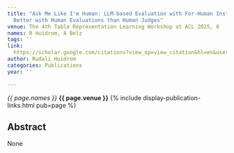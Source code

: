```yaml
---
title: "Ask Me Like I'm Human: LLM-based Evaluation with For-Human Instructions Correlates
  Better with Human Evaluations than Human Judges"
venue: The 4th Table Representation Learning Workshop at ACL 2025, 0
names: R Huidrom, A Belz
tags: ''
link: 
  https://scholar.google.com/citations?view_op=view_citation&hl=en&user=mQuoBfsAAAAJ&pagesize=100&sortby=pubdate&citation_for_view=mQuoBfsAAAAJ:hqOjcs7Dif8C
author: Rudali Huidrom
categories: Publications
year: ''

---
```


*{{ page.names }}*
**{{ page.venue }}**
{% include display-publication-links.html pub=page %}
## Abstract

None
